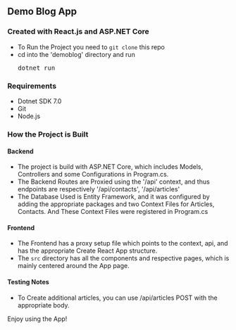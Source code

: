 ## Demo Blog App

### Created with React.js and ASP.NET Core

- To Run the Project you need to <code>git clone</code> this repo
- cd into the 'demoblog' directory and run <pre>dotnet run</pre>

### Requirements

- Dotnet SDK 7.0
- Git
- Node.js 

### How the Project is Built

#### Backend 

- The project is build with ASP.NET Core, which includes Models, Controllers and some Configurations in Program.cs. 
- The Backend Routes are Proxied using the '/api' context, and thus endpoints are respectively '/api/contacts', '/api/articles'
- The Database Used is Entity Framework, and it was configured by adding the appropriate packages and two Context Files for Articles, Contacts. And These Context Files were registered in Program.cs


#### Frontend

- The Frontend has a proxy setup file which points to the context, api, and has the appropriate Create React App structure.
- The <code>src</code> directory has all the components and respective pages, which is mainly centered around the App page.


#### Testing Notes

- To Create additional articles, you can use /api/articles POST with the appropriate body.

Enjoy using the App!
